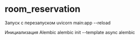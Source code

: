 # room_reservation

Запуск с перезапуском
uvicorn main:app --reload

Инициализация Alembic
alembic init --template async alembic

